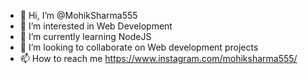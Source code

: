 - 👋 Hi, I’m @MohikSharma555
- 👀 I’m interested in Web Development
- 🌱 I’m currently learning NodeJS
- 💞️ I’m looking to collaborate on Web development projects
- 📫 How to reach me https://www.instagram.com/mohiksharma555/

<!---
MohikSharma555/MohikSharma555 is a ✨ special ✨ repository because its `README.md` (this file) appears on your GitHub profile.
You can click the Preview link to take a look at your changes.
--->
